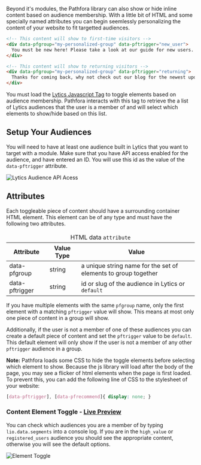 Beyond it's modules, the Pathfora library can also show or hide inline content based on audience membership. With a little bit of HTML and some specially named attributes you can begin seemlessly personalizing the content of your website to fit targetted audiences.

``` html
<!-- This content will show to first-time visitors -->
<div data-pfgroup="my-personalized-group" data-pftrigger="new_user">
  You must be new here! Please take a look at our guide for new users.
</div>

<!-- This content will show to returning visitors -->
<div data-pfgroup="my-personalized-group" data-pftrigger="returning">
  Thanks for coming back, why not check out our blog for the newest updates?
</div>
```

You must load the [Lytics Javascript Tag](https://learn.lytics.com/understanding/product-docs/lytics-javascript-tag/) to toggle elements based on audience membership. Pathfora interacts with this tag to retrieve the a list of Lytics audiences that the user is a member of and will select which elements to show/hide based on this list.


## Setup Your Audiences
You will need to have at least one audience built in Lytics that you want to target with a module. Make sure that you have API access enabled for the audience, and have entered an ID. You will use this id as the value of the `data-pftrigger` attribute.

<img class="full" src="../assets/api_access.jpg" alt="Lytics Audience API Acess">


## Attributes
Each toggleable piece of content should have a surrounding container HTML element. This element can be of any type and must have the following two attributes.

<table>
  <thead>
    <tr>
      <td colspan="3" align="center">HTML data <code>attribute</code></td>
    </tr>
    <tr>
      <th>Attribute</th>
      <th>Value Type</th>
      <th>Value</th>
    </tr>
  </thead>

  <tr>
    <td>data-pfgroup</td>
    <td>string</td>
    <td>a unique string name for the set of elements to group together</td>
  </tr>
  <tr>

  <tr>
    <td>data-pftrigger</td>
    <td>string</td>
    <td>id or slug of the audience in Lytics or <code>default</code></td>
  </tr>
</table>

If you have multiple elements with the same `pfgroup` name, only the first element with a matching `pftrigger` value will show. This means at most only one piece of content in a group will show.

Additionally, if the user is not a member of one of these audiences you can create a default piece of content and set the `pftrigger` value to be `default`. This default element will only show if the user is not a member of any other `pftrigger` audience in a group.

**Note:** Pathfora loads some CSS to hide the toggle elements before selecting which element to show. Because the js library will load after the body of the page, you may see a flicker of html elements when the page is first loaded. To prevent this, you can add the following line of CSS to the stylesheet of your website:

```css
[data-pftrigger], [data-pfrecommend]{ display: none; }
```

<h3>Content Element Toggle - <a href="../examples/preview/inline/toggle.html" target="_blank">Live Preview</a></h3>

You can check which audiences you are a member of by typing `lio.data.segments` into a console log. If you are in the `high_value` or `registered_users` audience you should see the appropriate content, otherwise you will see the default options.

![Element Toggle](examples/img/inline/toggle.png)

<pre data-src="../examples/src/inline/toggle.html"></pre>
